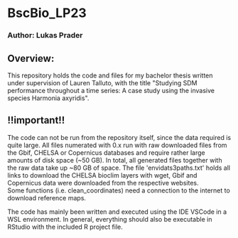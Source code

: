 # BscBio_LP23
### Author: Lukas Prader

## Overview: 
This repository holds the code and files for my bachelor thesis written under supervision of Lauren Talluto, with the title "Studying SDM performance throughout a time series: A case study using the invasive species Harmonia axyridis".

## !!important!!
The code can not be run from the repository itself, since the data required is quite large. 
All files numerated with 0.x run with raw downloaded files from the Gbif, CHELSA or Copernicus databases and require rather large amounts of disk space (~50 GB). 
In total, all generated files together with the raw data take up ~80 GB of space.
The file 'envidats3paths.txt' holds all links to download the CHELSA bioclim layers with wget, Gbif and Copernicus data were downloaded from the respective websites.  
Some functions (i.e. clean_coordinates) need a connection to the internet to download reference maps. 

The code has mainly been written and executed using the IDE VSCode in a WSL environment. 
In general, everything should also be executable in RStudio with the included R project file.